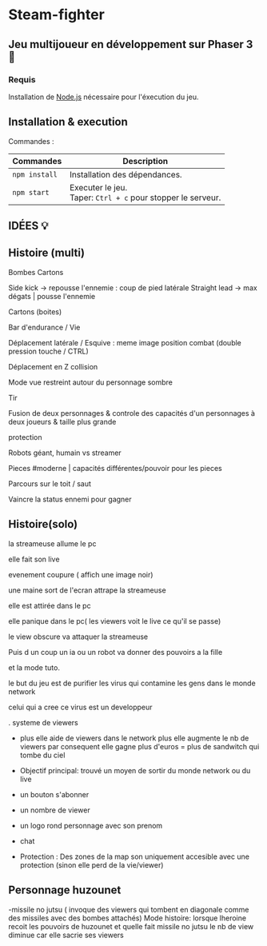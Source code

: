 # Steam-fighter

## Jeu multijoueur en développement sur Phaser 3 🌟

### Requis

Installation de [Node.js](https://nodejs.org) nécessaire pour l'éxecution du jeu.

## Installation & execution

Commandes :

| Commandes | Description |
|---------|-------------|
| `npm install` | Installation des dépendances.|
| `npm start` | Executer le jeu. <br> Taper:  `Ctrl + c` pour stopper le serveur. |

## IDÉES 💡

## Histoire (multi)
Bombes
Cartons

Side kick -> repousse l'ennemie : coup de pied latérale
Straight lead -> max dégats | pousse l'ennemie

Cartons (boites)

Bar d'endurance / Vie

Déplacement latérale / Esquive : meme image position combat (double pression touche / CTRL)

Déplacement en Z collision

Mode vue restreint autour du personnage sombre

Tir

Fusion de deux personnages & controle des capacités d'un personnages à deux joueurs & taille plus grande

protection

Robots géant, humain vs streamer

Pieces #moderne | capacités différentes/pouvoir pour les pieces

Parcours sur le toit / saut

Vaincre la status ennemi pour gagner

## Histoire(solo)

la streameuse allume le pc

elle fait son live

evenement coupure ( affich une image noir)

une maine sort de l'ecran attrape la streameuse

elle est attirée dans le pc

elle panique dans le pc( les viewers voit le live ce qu'il se passe)

le view obscure va attaquer la streameuse

Puis d un coup un ia ou un robot va donner des pouvoirs a la fille

et la mode tuto.

le but du jeu est de purifier les virus qui contamine les gens dans le monde network 

celui qui a cree ce virus est un developpeur

. systeme de viewers
- plus elle aide de viewers dans le network plus elle augmente le nb de viewers par consequent elle gagne plus d'euros = plus de sandwitch qui tombe du ciel

- Objectif principal: trouvé un moyen de sortir du monde network ou du live

- un bouton s'abonner
- un nombre de viewer
- un logo rond personnage avec son prenom 
- chat

- Protection : Des zones de la map son uniquement accesible avec une protection (sinon elle perd de la vie/viewer)


## Personnage huzounet
-missile no jutsu ( invoque des viewers qui tombent en diagonale  comme des missiles avec des bombes attachés)
Mode histoire: lorsque lheroine recoit les pouvoirs de huzounet et quelle fait missile no jutsu  le nb de view diminue car elle sacrie ses viewers





 








